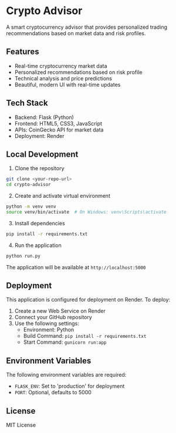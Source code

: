 # Crypto Advisor

A smart cryptocurrency advisor that provides personalized trading recommendations based on market data and risk profiles.

## Features

- Real-time cryptocurrency market data
- Personalized recommendations based on risk profile
- Technical analysis and price predictions
- Beautiful, modern UI with real-time updates

## Tech Stack

- Backend: Flask (Python)
- Frontend: HTML5, CSS3, JavaScript
- APIs: CoinGecko API for market data
- Deployment: Render

## Local Development

1. Clone the repository
```bash
git clone <your-repo-url>
cd crypto-advisor
```

2. Create and activate virtual environment
```bash
python -m venv venv
source venv/bin/activate  # On Windows: venv\Scripts\activate
```

3. Install dependencies
```bash
pip install -r requirements.txt
```

4. Run the application
```bash
python run.py
```

The application will be available at `http://localhost:5000`

## Deployment

This application is configured for deployment on Render. To deploy:

1. Create a new Web Service on Render
2. Connect your GitHub repository
3. Use the following settings:
   - Environment: Python
   - Build Command: `pip install -r requirements.txt`
   - Start Command: `gunicorn run:app`

## Environment Variables

The following environment variables are required:

- `FLASK_ENV`: Set to 'production' for deployment
- `PORT`: Optional, defaults to 5000

## License

MIT License

